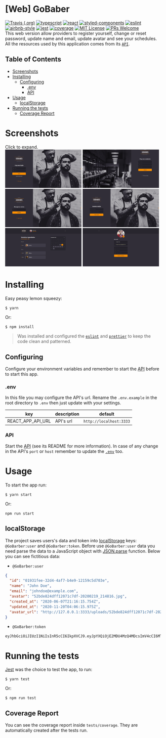 # [Web] GoBaber
[![Travis (.org)](https://img.shields.io/travis/DiegoVictor/gobarber-web?logo=travis&style=flat-square)](https://travis-ci.org/DiegoVictor/gobarber-web)
[![typescript](https://img.shields.io/badge/typescript-4.2.4-3178c6?style=flat-square&logo=typescript)](https://www.typescriptlang.org/)
[![react](https://img.shields.io/badge/reactjs-16.14.0-61dafb?style=flat-square&logo=react)](https://reactjs.org/)
[![styled-components](https://img.shields.io/badge/styled_components-5.2.1-db7b86?style=flat-square&logo=styled-components)](https://styled-components.com/)
[![eslint](https://img.shields.io/badge/eslint-6.8.0-4b32c3?style=flat-square&logo=eslint)](https://eslint.org/)
[![airbnb-style](https://flat.badgen.net/badge/style-guide/airbnb/ff5a5f?icon=airbnb)](https://github.com/airbnb/javascript)
[![jest](https://img.shields.io/badge/jest-24.9.0-brightgreen?style=flat-square&logo=jest)](https://jestjs.io/)
[![coverage](https://img.shields.io/codecov/c/gh/DiegoVictor/gobarber-web?logo=codecov&style=flat-square)](https://codecov.io/gh/DiegoVictor/gobarber-web)
[![MIT License](https://img.shields.io/badge/license-MIT-green?style=flat-square)](https://github.com/DiegoVictor/gobarber-web/blob/master/LICENSE)
[![PRs Welcome](https://img.shields.io/badge/PRs-welcome-brightgreen.svg?style=flat-square)](http://makeapullrequest.com)<br>
This web version allow providers to register yourself, change or reset password, update name and email, update avatar and see your schedules. All the resources used by this application comes from its [`API`](https://github.com/DiegoVictor/gobarber-api).

## Table of Contents
* [Screenshots](#screenshots)
* [Installing](#installing)
  * [Configuring](#configuring)
    * [.env](#env)
    * [API](#api)
* [Usage](#usage)
  * [localStorage](#localstorage)
* [Running the tests](#running-the-tests)
  * [Coverage Report](#coverage-report)

# Screenshots
Click to expand.<br>
<img src="https://raw.githubusercontent.com/DiegoVictor/gobarber-web/master/screenshots/login.png" width="49%"/>
<img src="https://raw.githubusercontent.com/DiegoVictor/gobarber-web/master/screenshots/signup.png" width="49%"/>
<img src="https://raw.githubusercontent.com/DiegoVictor/gobarber-web/master/screenshots/forgot.png" width="49%"/>
<img src="https://raw.githubusercontent.com/DiegoVictor/gobarber-web/master/screenshots/reset.png" width="49%"/>
<img src="https://raw.githubusercontent.com/DiegoVictor/gobarber-web/master/screenshots/dashboard.png" width="49%"/>
<img src="https://raw.githubusercontent.com/DiegoVictor/gobarber-web/master/screenshots/profile.png" width="49%"/>

# Installing
Easy peasy lemon squeezy:
```
$ yarn
```
Or:
```
$ npm install
```
> Was installed and configured the [`eslint`](https://eslint.org/) and [`prettier`](https://prettier.io/) to keep the code clean and patterned.

## Configuring
Configure your environment variables and remember to start the [API](https://github.com/DiegoVictor/gobarber-api) before to start this app.

### .env
In this file you may configure the API's url. Rename the `.env.example` in the root directory to `.env` then just update with your settings.

key|description|default
---|---|---
REACT_APP_API_URL|API's url|`http://localhost:3333`

### API
Start the [API](https://github.com/DiegoVictor/gobarber-api) (see its README for more information). In case of any change in the API's `port` or `host` remember to update the [`.env`](#env) too.

# Usage
To start the app run:
```
$ yarn start
```
Or:
```
npm run start
```

## localStorage
The project saves users's data and token into [localStorage](https://developer.mozilla.org/en-US/docs/Web/API/Window/localStorage) keys: `@GoBarber:user` and `@GoBarber:token`. Before use `@GoBarber:user` data you need parse the data to a JavaScript object with [JSON.parse](https://developer.mozilla.org/en-US/docs/Web/JavaScript/Reference/Global_Objects/JSON/parse) function. Below you can see fictitious data:

* `@GoBarber:user`
```json
{
  "id": "01931fee-32d4-4af7-b4e9-12159c5d703e",
  "name": "John Doe",
  "email": "johndoe@example.com",
  "avatar": "52bde824dff12071c7df-20200219_214816.jpg",
  "created_at": "2020-06-07T21:16:15.754Z",
  "updated_at": "2020-11-20T04:06:15.975Z",
  "avatar_url": "http://127.0.0.1:3333/uploads/52bde824dff12071c7df-20200219_214816.jpg"
}
```

* `@GoBarber:token`
```
eyJhbGciOiJIUzI1NiIsInR5cCI6IkpXVCJ9.eyJpYXQiOjE2MDU4MzQ4MDcsImV4cCI6MTYwNTkyMTIwNywic3ViIjoiMDE5MzFmZWUtMzJkNC00YWY3LWI0ZTktMTIxNTljNWQ3MDNlIn0.uzMK3TufipdyIrKxqakOhJtNF3VH7zkHPAfjTUae2q8
```

# Running the tests
[Jest](https://jestjs.io) was the choice to test the app, to run:
```
$ yarn test
```
Or:
```
$ npm run test
```

## Coverage Report
You can see the coverage report inside `tests/coverage`. They are automatically created after the tests run.

